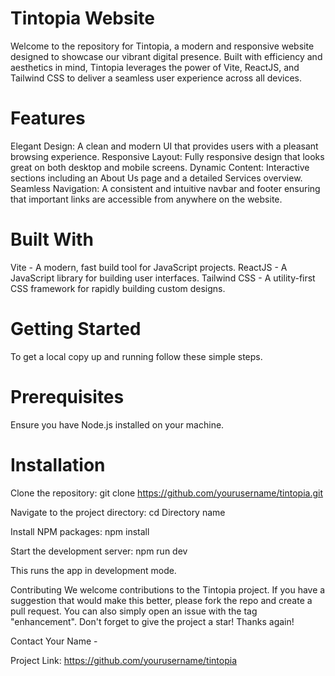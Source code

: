 # Tintopia Website
Welcome to the repository for Tintopia, a modern and responsive website designed to showcase our vibrant digital presence. Built with efficiency and aesthetics in mind, Tintopia leverages the power of Vite, ReactJS, and Tailwind CSS to deliver a seamless user experience across all devices.

# Features
Elegant Design: A clean and modern UI that provides users with a pleasant browsing experience.
Responsive Layout: Fully responsive design that looks great on both desktop and mobile screens.
Dynamic Content: Interactive sections including an About Us page and a detailed Services overview.
Seamless Navigation: A consistent and intuitive navbar and footer ensuring that important links are accessible from anywhere on the website.

# Built With
Vite - A modern, fast build tool for JavaScript projects.
ReactJS - A JavaScript library for building user interfaces.
Tailwind CSS - A utility-first CSS framework for rapidly building custom designs.

# Getting Started
To get a local copy up and running follow these simple steps.

# Prerequisites
Ensure you have Node.js installed on your machine.

# Installation
Clone the repository:
git clone https://github.com/yourusername/tintopia.git

Navigate to the project directory:
cd Directory name

Install NPM packages:
npm install

Start the development server:
npm run dev

This runs the app in development mode.

Contributing
We welcome contributions to the Tintopia project. If you have a suggestion that would make this better, please fork the repo and create a pull request. You can also simply open an issue with the tag "enhancement". Don't forget to give the project a star! Thanks again!

Contact
Your Name - 

Project Link: https://github.com/yourusername/tintopia
